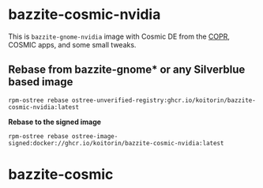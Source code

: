# bazzite-cosmic-nvidia

This is `bazzite-gnome-nvidia` image with Cosmic DE from the [COPR](https://copr.fedorainfracloud.org/coprs/ryanabx/cosmic-epoch/), COSMIC apps, and some small tweaks.

## Rebase from bazzite-gnome* or any Silverblue based image

```rpm-ostree rebase ostree-unverified-registry:ghcr.io/koitorin/bazzite-cosmic-nvidia:latest```

**Rebase to the signed image**

```rpm-ostree rebase ostree-image-signed:docker://ghcr.io/koitorin/bazzite-cosmic-nvidia:latest```
# bazzite-cosmic
